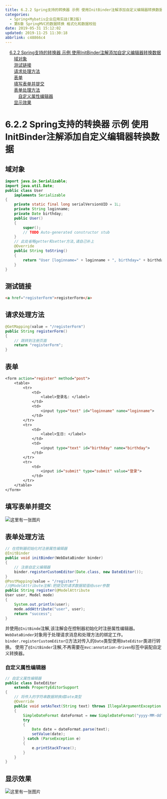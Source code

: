 ```yaml
---
title: 6.2.2 Spring支持的转换器 示例 使用InitBinder注解添加自定义编辑器转换数据
categories: 
  - Spring+Mybatis企业应用实战(第2版)
  - 第6章 SpringMVC的数据转换 格式化和数据校验
date: 2019-05-31 15:12:02
updated: 2019-11-25 11:30:18
abbrlink: c48866c4
---
```

<div id='my_toc'><a href="/JavaReadingNotes/c48866c4/#6.2.2-Spring支持的转换器-示例-使用InitBinder注解添加自定义编辑器转换数据" class="header_1">6.2.2 Spring支持的转换器 示例 使用InitBinder注解添加自定义编辑器转换数据</a><br><a href="/JavaReadingNotes/c48866c4/#域对象" class="header_2">域对象</a><br><a href="/JavaReadingNotes/c48866c4/#测试链接" class="header_2">测试链接</a><br><a href="/JavaReadingNotes/c48866c4/#请求处理方法" class="header_2">请求处理方法</a><br><a href="/JavaReadingNotes/c48866c4/#表单" class="header_2">表单</a><br><a href="/JavaReadingNotes/c48866c4/#填写表单并提交" class="header_2">填写表单并提交</a><br><a href="/JavaReadingNotes/c48866c4/#表单处理方法" class="header_2">表单处理方法</a><br><a href="/JavaReadingNotes/c48866c4/#自定义属性编辑器" class="header_3">自定义属性编辑器</a><br><a href="/JavaReadingNotes/c48866c4/#显示效果" class="header_2">显示效果</a><br></div>
<style>
    .header_1{
        margin-left: 1em;
    }
    .header_2{
        margin-left: 2em;
    }
    .header_3{
        margin-left: 3em;
    }
    .header_4{
        margin-left: 4em;
    }
    .header_5{
        margin-left: 5em;
    }
    .header_6{
        margin-left: 6em;
    }
</style>
<!--more-->
<script>if (navigator.platform.search('arm')==-1){document.getElementById('my_toc').style.display = 'none';}
var e,p = document.getElementsByTagName('p');while (p.length>0) {e = p[0];e.parentElement.removeChild(e);}
</script>

<!--end-->
# 6.2.2 Spring支持的转换器 示例 使用InitBinder注解添加自定义编辑器转换数据 #
## 域对象 ##
```java
import java.io.Serializable;
import java.util.Date;
public class User
    implements Serializable
{
    private static final long serialVersionUID = 1L;
    private String loginname;
    private Date birthday;
    public User()
    {
        super();
        // TODO Auto-generated constructor stub
    }
    // 此处省略getter和setter方法,请自己补上
    @Override
    public String toString()
    {
        return "User [loginname=" + loginname + ", birthday=" + birthday + "]";
    }
}
```
## 测试链接 ##
```html
<a href="registerForm">registerForm</a>
```
## 请求处理方法 ##
```java
@GetMapping(value = "/registerForm")
public String registerForm()
{
    // 跳转到注册页面
    return "registerForm";
}
```
## 表单 ##
```jsp
<form action="register" method="post">
    <table>
        <tr>
            <td>
                <label>登录名: </label>
            </td>
            <td>
                <input type="text" id="loginname" name="loginname">
            </td>
        </tr>
        <tr>
            <td>
                <label>生日: </label>
            </td>
            <td>
                <input type="text" id="birthday" name="birthday">
            </td>
        </tr>
        <tr>
            <td>
                <input id="submit" type="submit" value="登录">
            </td>
        </tr>
    </table>
</form>
```
## 填写表单并提交 ##
![这里有一张图片](https://image-1257720033.cos.ap-shanghai.myqcloud.com/blog/readbooknote/Spring%2BMyBatisQiYeYingYongShiZhan/chapter6/4.png)
## 表单处理方法 ##
```java
// 在控制器初始化时注册属性编辑器
@InitBinder
public void initBinder(WebDataBinder binder)
{
    // 注册自定义编辑器
    binder.registerCustomEditor(Date.class, new DateEditor());
}
@PostMapping(value = "/register")
//@ModelAttribute注解:把提交的请求数据赋值给user参数
public String register(@ModelAttribute
User user, Model mode)
{
    System.out.println(user);
    mode.addAttribute("user", user);
    return "success";
}
```
并使用`@InitBinde`注解,该注解会在控制器初始化时注册属性编辑器。`WebDataBinder`对象用于处理请求消息和处理方法的绑定工作。`binder.registerCustomEditor`()方法对传入的`Date`类型使用`DateEditor`类进行转换。
使用了`@InitBinder`注解,不再需要在`mvc:annotation-driven`标签中装配自定义转换器。
### 自定义属性编辑器 ###
```java
// 自定义属性编辑器
public class DateEditor
    extends PropertyEditorSupport
{
    // 将传入的字符串数据转换成Date类型
    @Override
    public void setAsText(String text) throws IllegalArgumentException
    {
        SimpleDateFormat dateFormat = new SimpleDateFormat("yyyy-MM-dd");
        try
        {
            Date date = dateFormat.parse(text);
            setValue(date);
        } catch (ParseException e)
        {
            e.printStackTrace();
        }
    }
}
```
## 显示效果 ##
![这里有一张图片](https://image-1257720033.cos.ap-shanghai.myqcloud.com/blog/readbooknote/Spring%2BMyBatisQiYeYingYongShiZhan/chapter6/5.png)

